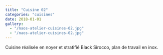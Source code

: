 ```yaml
---
title: "Cuisine 02"
categories: "cuisines"
date: 2018-01-01
gallery:
  - "/naos-atelier-cuisines-02.jpg"
  - "/naos-atelier-cuisines-02.jpg"
---
```


Cuisine réalisée en noyer et stratifié Black Sirocco, plan de travail en inox.